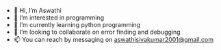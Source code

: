 - 👋 Hi, I’m Aswathi
- 👀 I’m interested in programming 
- 🌱 I’m currently learning python programming
- 💞️ I’m looking to collaborate on error finding and debugging
- 📫 You can reach by messaging on aswathisivakumar2001@gmail.com

<!---
AswaAswathi/AswaAswathi is a ✨ special ✨ repository because its `README.md` (this file) appears on your GitHub profile.
You can click the Preview link to take a look at your changes.
--->
